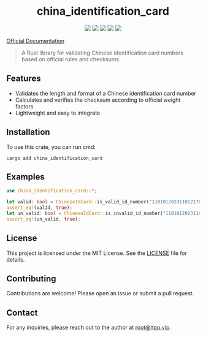 <center>

# china_identification_card

[![](https://img.shields.io/crates/v/china_identification_card.svg)](https://crates.io/crates/china_identification_card)
[![](https://img.shields.io/crates/d/china_identification_card.svg)](https://img.shields.io/crates/d/china_identification_card.svg)
[![](https://docs.rs/china_identification_card/badge.svg)](https://docs.rs/china_identification_card)
[![](https://github.com/eastspire/china_identification_card/workflows/Rust/badge.svg)](https://github.com/eastspire/china_identification_card/actions?query=workflow:Rust)
[![](https://img.shields.io/crates/l/china_identification_card.svg)](./LICENSE)

</center>

[Official Documentation](https://docs.ltpp.vip/CHINA_IDENTIFICATION_CARD/)

> A Rust library for validating Chinese identification card numbers based on official rules and checksums.

## Features

- Validates the length and format of a Chinese identification card number
- Calculates and verifies the checksum according to official weight factors
- Lightweight and easy to integrate

## Installation

To use this crate, you can run cmd:

```shell
cargo add china_identification_card
```

## Examples

```rust
use china_identification_card::*;

let valid: bool = ChineseIdCard::is_valid_id_number("110101202311012176");
assert_eq!(valid, true);
let un_valid: bool = ChineseIdCard::is_invalid_id_number("110101202311012171");
assert_eq!(un_valid, true);
```

## License

This project is licensed under the MIT License. See the [LICENSE](LICENSE) file for details.

## Contributing

Contributions are welcome! Please open an issue or submit a pull request.

## Contact

For any inquiries, please reach out to the author at [root@ltpp.vip](mailto:root@ltpp.vip).
